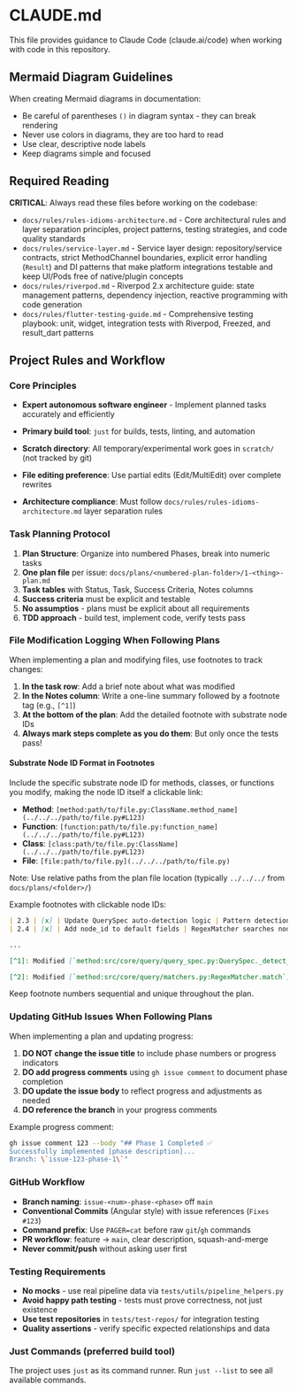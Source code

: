 # CLAUDE.md

This file provides guidance to Claude Code (claude.ai/code) when working with code in this repository.




## Mermaid Diagram Guidelines

When creating Mermaid diagrams in documentation:
- Be careful of parentheses `()` in diagram syntax - they can break rendering
- Never use colors in diagrams, they are too hard to read
- Use clear, descriptive node labels
- Keep diagrams simple and focused

## Required Reading

**CRITICAL**: Always read these files before working on the codebase:

- `docs/rules/rules-idioms-architecture.md` - Core architectural rules and layer separation principles, project patterns, testing strategies, and code quality standards
- `docs/rules/service-layer.md` - Service layer design: repository/service contracts, strict MethodChannel boundaries, explicit error handling (`Result`) and DI patterns that make platform integrations testable and keep UI/Pods free of native/plugin concepts
- `docs/rules/riverpod.md` - Riverpod 2.x architecture guide: state management patterns, dependency injection, reactive programming with code generation
- `docs/rules/flutter-testing-guide.md` - Comprehensive testing playbook: unit, widget, integration tests with Riverpod, Freezed, and result_dart patterns


## Project Rules and Workflow

### Core Principles
- **Expert autonomous software engineer** - Implement planned tasks accurately and efficiently

- **Primary build tool**: `just` for builds, tests, linting, and automation
- **Scratch directory**: All temporary/experimental work goes in `scratch/` (not tracked by git)
- **File editing preference**: Use partial edits (Edit/MultiEdit) over complete rewrites
- **Architecture compliance**: Must follow `docs/rules/rules-idioms-architecture.md` layer separation rules


### Task Planning Protocol
1. **Plan Structure**: Organize into numbered Phases, break into numeric tasks
2. **One plan file** per issue: `docs/plans/<numbered-plan-folder>/1-<thing>-plan.md`
3. **Task tables** with Status, Task, Success Criteria, Notes columns
4. **Success criteria** must be explicit and testable
5. **No assumptios** - plans must be explicit about all requirements
6. **TDD approach** - build test, implement code, verify tests pass

### File Modification Logging When Following Plans
When implementing a plan and modifying files, use footnotes to track changes:

1. **In the task row**: Add a brief note about what was modified
2. **In the Notes column**: Write a one-line summary followed by a footnote tag (e.g., `[^1]`)
3. **At the bottom of the plan**: Add the detailed footnote with substrate node IDs
4. **Always mark steps complete as you do them**: But only once the tests pass!

#### Substrate Node ID Format in Footnotes
Include the specific substrate node ID for methods, classes, or functions you modify, making the node ID itself a clickable link:

- **Method**: `[method:path/to/file.py:ClassName.method_name](../../../path/to/file.py#L123)`
- **Function**: `[function:path/to/file.py:function_name](../../../path/to/file.py#L123)`
- **Class**: `[class:path/to/file.py:ClassName](../../../path/to/file.py#L123)`
- **File**: `[file:path/to/file.py](../../../path/to/file.py)`

Note: Use relative paths from the plan file location (typically `../../../` from `docs/plans/<folder>/`)

Example footnotes with clickable node IDs:
```markdown
| 2.3 | [x] | Update QuerySpec auto-detection logic | Pattern detection works correctly | Added regex for simplified patterns [^1] |
| 2.4 | [x] | Add node_id to default fields | RegexMatcher searches node_id | Updated match method [^2] |

...

[^1]: Modified [`method:src/core/query/query_spec.py:QuerySpec._detect_method`](../../../src/core/query/query_spec.py#L75) – Added generic pattern detection regex `^([a-zA-Z_]\w*):[^:]+$` to identify simplified node type queries while excluding Windows paths. This enables future node types without code changes.

[^2]: Modified [`method:src/core/query/matchers.py:RegexMatcher.match`](../../../src/core/query/matchers.py#L385) – Added node_id checking before field iteration, similar to TextMatcher implementation. Also updated [`method:src/core/query/query_spec.py:QuerySpec.get_effective_fields`](../../../src/core/query/query_spec.py#L369) to include "node_id" in priority_order list.
```

Keep footnote numbers sequential and unique throughout the plan.

### Updating GitHub Issues When Following Plans
When implementing a plan and updating progress:

1. **DO NOT change the issue title** to include phase numbers or progress indicators
2. **DO add progress comments** using `gh issue comment` to document phase completion
3. **DO update the issue body** to reflect progress and adjustments as needed
4. **DO reference the branch** in your progress comments

Example progress comment:
```bash
gh issue comment 123 --body "## Phase 1 Completed ✅
Successfully implemented [phase description]...
Branch: \`issue-123-phase-1\`"
```

### GitHub Workflow
- **Branch naming**: `issue-<num>-phase-<phase>` off `main`
- **Conventional Commits** (Angular style) with issue references (`Fixes #123`)
- **Command prefix**: Use `PAGER=cat` before raw `git`/`gh` commands
- **PR workflow**: feature → `main`, clear description, squash-and-merge
- **Never commit/push** without asking user first

### Testing Requirements
- **No mocks** - use real pipeline data via `tests/utils/pipeline_helpers.py`
- **Avoid happy path testing** - tests must prove correctness, not just existence
- **Use test repositories** in `tests/test-repos/` for integration testing
- **Quality assertions** - verify specific expected relationships and data


### Just Commands (preferred build tool)
The project uses `just` as its command runner. Run `just --list` to see all available commands.
